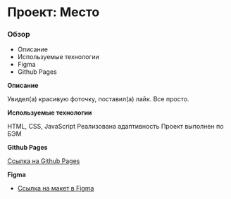 # Проект: Место

### Обзор
* Описание
* Используемые технологии
* Figma
* Github Pages

**Описание**

Увидел(а) красивую фоточку, поставил(а) лайк. Все просто.

**Используемые технологии**

HTML, CSS, JavaScript
Реализована адаптивность
Проект выполнен по БЭМ

**Github Pages**

[Ссылка на Github Pages](https://arknal.github.io/mesto/index.html)

**Figma**

* [Ссылка на макет в Figma](https://www.figma.com/file/2cn9N9jSkmxD84oJik7xL7/JavaScript.-Sprint-4?node-id=0%3A1)


